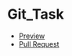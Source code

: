 # Git_Task
- [Preview](https://EvgeniiVoznyuk.github.io/Git_Task/)
- [Pull Request](https://github.com/EvgeniiVoznyuk/Git_Task/pull/1/files)
